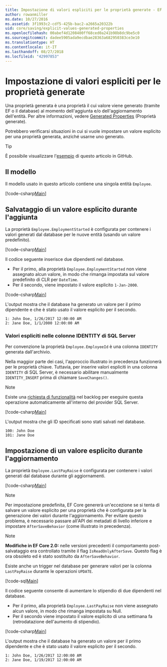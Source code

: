 ```yaml
---
title: Impostazione di valori espliciti per le proprietà generate - EF Core
author: rowanmiller
ms.date: 10/27/2016
ms.assetid: 3f1993c2-cdf5-425b-bac2-a2665a20322b
uid: core/saving/explicit-values-generated-properties
ms.openlocfilehash: 00abef4d1208400ff68ced0a241b98b8dc9be5c0
ms.sourcegitcommit: dadee5905ada9ecdbae28363a682950383ce3e10
ms.translationtype: HT
ms.contentlocale: it-IT
ms.lasthandoff: 08/27/2018
ms.locfileid: "42997853"
---
```

# <a name="setting-explicit-values-for-generated-properties"></a>Impostazione di valori espliciti per le proprietà generate

Una proprietà generata è una proprietà il cui valore viene generato (tramite EF o il database) al momento dell'aggiunta e/o dell'aggiornamento dell'entità. Per altre informazioni, vedere [Generated Properties](../modeling/generated-properties.md) (Proprietà generate).

Potrebbero verificarsi situazioni in cui si vuole impostare un valore esplicito per una proprietà generata, anziché usarne uno generato.

> [!TIP]  
> È possibile visualizzare l'[esempio](https://github.com/aspnet/EntityFramework.Docs/tree/master/samples/core/Saving/Saving/ExplicitValuesGenerateProperties/) di questo articolo in GitHub.

## <a name="the-model"></a>Il modello

Il modello usato in questo articolo contiene una singola entità `Employee`.

[!code-csharp[Main](../../../samples/core/Saving/Saving/ExplicitValuesGenerateProperties/Employee.cs#Sample)]

## <a name="saving-an-explicit-value-during-add"></a>Salvataggio di un valore esplicito durante l'aggiunta

La proprietà `Employee.EmploymentStarted` è configurata per contenere i valori generati dal database per le nuove entità (usando un valore predefinito).

[!code-csharp[Main](../../../samples/core/Saving/Saving/ExplicitValuesGenerateProperties/EmployeeContext.cs#EmploymentStarted)]

Il codice seguente inserisce due dipendenti nel database.
* Per il primo, alla proprietà `Employee.EmploymentStarted` non viene assegnato alcun valore, in modo che rimanga impostata sul valore predefinito di CLR per `DateTime`.
* Per il secondo, viene impostato il valore esplicito `1-Jan-2000`.

[!code-csharp[Main](../../../samples/core/Saving/Saving/ExplicitValuesGenerateProperties/Sample.cs#EmploymentStarted)]

L'output mostra che il database ha generato un valore per il primo dipendente e che è stato usato il valore esplicito per il secondo.

``` Console
1: John Doe, 1/26/2017 12:00:00 AM
2: Jane Doe, 1/1/2000 12:00:00 AM
```

### <a name="explicit-values-into-sql-server-identity-columns"></a>Valori espliciti nelle colonne IDENTITY di SQL Server

Per convenzione la proprietà `Employee.EmployeeId` è una colonna `IDENTITY` generata dall'archivio.

Nella maggior parte dei casi, l'approccio illustrato in precedenza funzionerà per le proprietà chiave. Tuttavia, per inserire valori espliciti in una colonna `IDENTITY` di SQL Server, è necessario abilitare manualmente `IDENTITY_INSERT` prima di chiamare `SaveChanges()`.

> [!NOTE]  
> Esiste una [richiesta di funzionalità](https://github.com/aspnet/EntityFramework/issues/703) nel backlog per eseguire questa operazione automaticamente all'interno del provider SQL Server.

[!code-csharp[Main](../../../samples/core/Saving/Saving/ExplicitValuesGenerateProperties/Sample.cs#EmployeeId)]

L'output mostra che gli ID specificati sono stati salvati nel database.

``` Console
100: John Doe
101: Jane Doe
```

## <a name="setting-an-explicit-value-during-update"></a>Impostazione di un valore esplicito durante l'aggiornamento

La proprietà `Employee.LastPayRaise` è configurata per contenere i valori generati dal database durante gli aggiornamenti.

[!code-csharp[Main](../../../samples/core/Saving/Saving/ExplicitValuesGenerateProperties/EmployeeContext.cs#LastPayRaise)]

> [!NOTE]  
> Per impostazione predefinita, EF Core genererà un'eccezione se si tenta di salvare un valore esplicito per una proprietà che è configurata per la generazione dei valori durante l'aggiornamento. Per evitare questo problema, è necessario passare all'API dei metadati di livello inferiore e impostare `AfterSaveBehavior` (come illustrato in precedenza).

> [!NOTE]  
> **Modifiche in EF Core 2.0:** nelle versioni precedenti il comportamento post-salvataggio era controllato tramite il flag `IsReadOnlyAfterSave`. Questo flag è ora obsoleto ed è stato sostituito da `AfterSaveBehavior`.

Esiste anche un trigger nel database per generare valori per la colonna `LastPayRaise` durante le operazioni `UPDATE`.

[!code-sql[Main](../../../samples/core/Saving/Saving/ExplicitValuesGenerateProperties/employee_UPDATE.sql)]

Il codice seguente consente di aumentare lo stipendio di due dipendenti nel database.
* Per il primo, alla proprietà `Employee.LastPayRaise` non viene assegnato alcun valore, in modo che rimanga impostata su Null.
* Per il secondo viene impostato il valore esplicito di una settimana fa (retrodatazione dell'aumento di stipendio).

[!code-csharp[Main](../../../samples/core/Saving/Saving/ExplicitValuesGenerateProperties/Sample.cs#LastPayRaise)]

L'output mostra che il database ha generato un valore per il primo dipendente e che è stato usato il valore esplicito per il secondo.

``` Console
1: John Doe, 1/26/2017 12:00:00 AM
2: Jane Doe, 1/19/2017 12:00:00 AM
```
